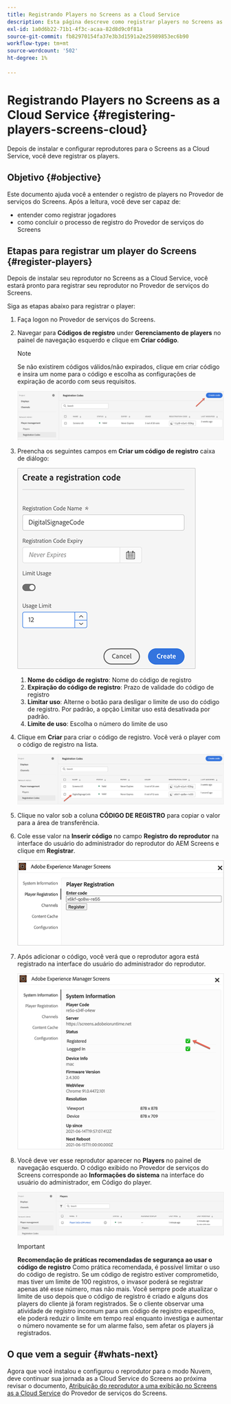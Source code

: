 ```yaml
---
title: Registrando Players no Screens as a Cloud Service
description: Esta página descreve como registrar players no Screens as a Cloud Service.
exl-id: 1a0d6b22-71b1-4f3c-acaa-82d8d9c0f81a
source-git-commit: fb82970154fa37e3b3d1591a2e25989853ec6b90
workflow-type: tm+mt
source-wordcount: '502'
ht-degree: 1%

---
```


# Registrando Players no Screens as a Cloud Service {#registering-players-screens-cloud}

Depois de instalar e configurar reprodutores para o Screens as a Cloud Service, você deve registrar os players.

## Objetivo {#objective}

Este documento ajuda você a entender o registro de players no Provedor de serviços do Screens. Após a leitura, você deve ser capaz de:

* entender como registrar jogadores
* como concluir o processo de registro do Provedor de serviços do Screens

## Etapas para registrar um player do Screens {#register-players}

Depois de instalar seu reprodutor no Screens as a Cloud Service, você estará pronto para registrar seu reprodutor no Provedor de serviços do Screens.

Siga as etapas abaixo para registrar o player:

1. Faça logon no Provedor de serviços do Screens.

1. Navegar para **Códigos de registro** under **Gerenciamento de players** no painel de navegação esquerdo e clique em **Criar código**.

   >[!NOTE]
   >Se não existirem códigos válidos/não expirados, clique em criar código e insira um nome para o código e escolha as configurações de expiração de acordo com seus requisitos.

   ![imagem](/help/screens-cloud/assets/player/register-player1.png)

1. Preencha os seguintes campos em **Criar um código de registro** caixa de diálogo:

   ![imagem](/help/screens-cloud/assets/player/register-player2.png)

   1. **Nome do código de registro**: Nome do código de registro
   1. **Expiração do código de registro**: Prazo de validade do código de registro
   1. **Limitar uso**: Alterne o botão para desligar o limite de uso do código de registro. Por padrão, a opção Limitar uso está desativada por padrão.
   1. **Limite de uso**: Escolha o número do limite de uso

1. Clique em **Criar** para criar o código de registro. Você verá o player com o código de registro na lista.

   ![imagem](/help/screens-cloud/assets/player/register-player3.png)

1. Clique no valor sob a coluna **CÓDIGO DE REGISTRO**  para copiar o valor para a área de transferência.

1. Cole esse valor na **Inserir código** no campo **Registro do reprodutor** na interface do usuário do administrador do reprodutor do AEM Screens e clique em **Registrar**.

   ![imagem](/help/screens-cloud/assets/player/register-player4.png)


1. Após adicionar o código, você verá que o reprodutor agora está registrado na interface do usuário do administrador do reprodutor.

   ![imagem](/help/screens-cloud/assets/player/register-player5.png)

1. Você deve ver esse reprodutor aparecer no **Players** no painel de navegação esquerdo. O código exibido no Provedor de serviços do Screens corresponde ao **Informações do sistema** na interface do usuário do administrador, em Código do player.

   ![imagem](/help/screens-cloud/assets/player/register-player6.png)

   >[!IMPORTANT]
   >**Recomendação de práticas recomendadas de segurança ao usar o código de registro**
   >Como prática recomendada, é possível limitar o uso do código de registro. Se um código de registro estiver comprometido, mas tiver um limite de 100 registros, o invasor poderá se registrar apenas até esse número, mas não mais. Você sempre pode atualizar o limite de uso depois que o código de registro é criado e alguns dos players do cliente já foram registrados. Se o cliente observar uma atividade de registro incomum para um código de registro específico, ele poderá reduzir o limite em tempo real enquanto investiga e aumentar o número novamente se for um alarme falso, sem afetar os players já registrados.


## O que vem a seguir {#whats-next}

Agora que você instalou e configurou o reprodutor para o modo Nuvem, deve continuar sua jornada as a Cloud Service do Screens ao próxima revisar o documento, [Atribuição do reprodutor a uma exibição no Screens as a Cloud Service](/help/screens-cloud/managing-players-registration/assigning-player-display.md) do Provedor de serviços do Screens.
